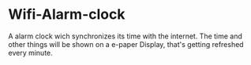 # Wifi-Alarm-clock
A alarm clock wich synchronizes its time with the internet. The time and other things will be shown on a e-paper Display, that's getting refreshed every minute.
